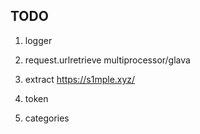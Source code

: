 ## TODO

1. logger
2. request.urlretrieve multiprocessor/glava
3. extract https://s1mple.xyz/
4. token

5. categories
